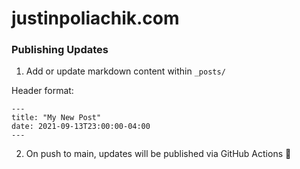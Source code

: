 # justinpoliachik.com

### Publishing Updates

1. Add or update markdown content within `_posts/`

Header format:

```
---
title: "My New Post"
date: 2021-09-13T23:00:00-04:00
---
```

2. On push to main, updates will be published via GitHub Actions :tada:
